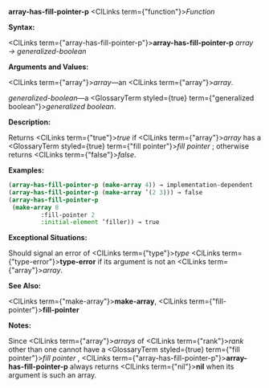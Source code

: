 **array-has-fill-pointer-p** <ClLinks  term={"function"}><i>Function</i></ClLinks> 



**Syntax:** 



<ClLinks  term={"array-has-fill-pointer-p"}><b>array-has-fill-pointer-p</b></ClLinks> *array → generalized-boolean* 



**Arguments and Values:** 



<ClLinks  term={"array"}><i>array</i></ClLinks>—an <ClLinks  term={"array"}><i>array</i></ClLinks>. 



*generalized-boolean*—a <GlossaryTerm styled={true} term={"generalized boolean"}><i>generalized boolean</i></GlossaryTerm>. 



**Description:** 



Returns <ClLinks  term={"true"}><i>true</i></ClLinks> if <ClLinks  term={"array"}><i>array</i></ClLinks> has a <GlossaryTerm styled={true} term={"fill pointer"}><i>fill pointer</i></GlossaryTerm> ; otherwise returns <ClLinks  term={"false"}><i>false</i></ClLinks>. 



**Examples:**
```lisp
(array-has-fill-pointer-p (make-array 4)) → implementation-dependent 
(array-has-fill-pointer-p (make-array ’(2 3))) → false 
(array-has-fill-pointer-p 
 (make-array 8 
	     :fill-pointer 2 
	     :initial-element ’filler)) → true 


```
**Exceptional Situations:** 



Should signal an error of <ClLinks  term={"type"}><i>type</i></ClLinks> <ClLinks  term={"type-error"}><b>type-error</b></ClLinks> if its argument is not an <ClLinks  term={"array"}><i>array</i></ClLinks>. 



**See Also:** 



<ClLinks  term={"make-array"}><b>make-array</b></ClLinks>, <ClLinks  term={"fill-pointer"}><b>fill-pointer</b></ClLinks> 



**Notes:** 



Since <ClLinks  term={"array"}><i>arrays</i></ClLinks> of <ClLinks  term={"rank"}><i>rank</i></ClLinks> other than one cannot have a <GlossaryTerm styled={true} term={"fill pointer"}><i>fill pointer</i></GlossaryTerm> , <ClLinks  term={"array-has-fill-pointer-p"}><b>array-has-fill-pointer-p</b></ClLinks> always returns <ClLinks  term={"nil"}><b>nil</b></ClLinks> when its argument is such an array. 



